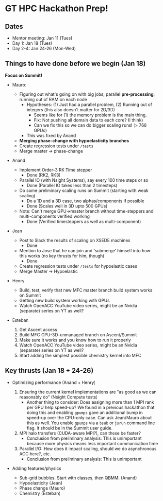 # GT HPC Hackathon Prep!

## Dates

* Mentor meeting: Jan 11 (Tues)
* Day 1: Jan 18 (Tues)
* Day 2-4: Jan 24-26 (Mon-Wed)

## Things to have done before we begin (Jan 18)

**Focus on Summit!**

* Mauro: 
	* Figuring out what's going on with big jobs, parallel **pre-processing**, running out of RAM on each node
		* Hypotheses: (1) Just had a parallel problem, (2) Running out of integers (this also doesn't matter for 2D/3D)
			* Seems like for (1) the memory problem is the main thing, 
			* Fix: Not pushing all domain data to each core? (I think)
			* Can we fix this so we can do bigger scaling runs! (> 768 GPUs)
		* This was fixed by Anand 
	* **Merging phase-change with hypoelasticity branches**
	* Create regression tests under `/tests` 
	* Merge master -> phase-change

* Anand
	* Implement Order-3 RK Time stepper
		- Done (RK2, RK3)
	* Parallel IO (with Nsight Systems), say every 100 time steps or so
		- Done (Parallel IO takes less than 2 timesteps)
	* Do some preliminary scaling runs on Summit (starting with weak scaling)
		* Do a 1D and a 3D case, two alphas/components if possible
		- Done (Scales well in 3D upto 500 GPUs)
	* Note: Can't merge GPU->master branch without time-steppers and multi-components verified working
		- Done (Verified timesteppers as well as multi-component)

* Jean
	* Post to Slack the results of scaling on XSEDE machines
		* Done
	* Mention to Jose that he can join and 'submerge' himself into how this works (no key thrusts for him, though)
		* Done
	* Create regression tests under `/tests` for hypoelastic cases
	* Merge Master -> Hypoelastic

* Henry
	* Build, test, verify that new MFC master branch build system works on Summit
	* Getting new build system working with GPUs
	* Watch OpenACC YouTube video series, might be an Nvidia (separate) series on YT as well?

* Esteban
	1. Get Ascent access
	2. Build MFC GPU-3D-unmanaged branch on Ascent/Summit
	3. Make sure it works and you know how to run it properly
	4. Watch OpenACC YouTube video series, might be an Nvidia (separate) series on YT as well?
	4. Start adding the simplest possible chemistry kernel into MFC


## Key thrusts (Jan 18 + 24-26)

* Optimizing performance (Anand + Henry)
	1. Ensuring the current kernel implementations are "as good as we can reasonably do" (Nsight Compute tests)
		* Another thing to consider: Does assigning more than 1 MPI rank per GPU help speed-up? We found in a previous hackathon that doing this and enabling `gpumps` gave an additional bump in speed-up over the CPU-only case. Can ask Jean/Mauro about this as well. You enable `gpumps` via a `bsub` or `jsrun` command line flag. It should be in the Summit user guide.  
	3. MPI halo transfers (CUDA-aware MPI?), can these be faster?
		* Conclusion from preliminary analysis: This is unimportant because more physics means less important communication time
	4. Parallel I/O: How does it impact scaling, should we do asynchronous ACC here?, etc.
		* Conclusion from preliminary analysis: This is unimportant

* Adding features/physics
	* Sub-grid bubbles. Start with classes, then QBMM. (Anand)
	* Hypoelasticity (Jean)
	* Phase change (Mauro)
	* Chemistry (Esteban)

